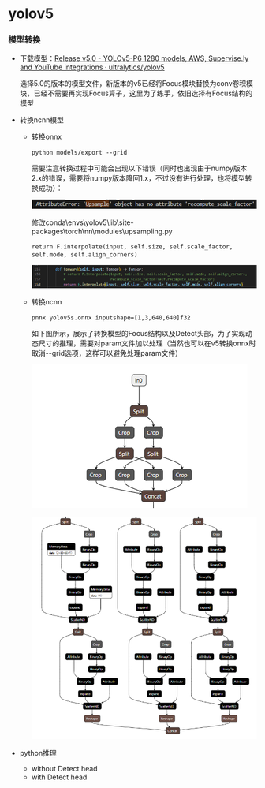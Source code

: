 # yolov5

### 模型转换

- 下载模型：[Release v5.0 - YOLOv5-P6 1280 models, AWS, Supervise.ly and YouTube integrations · ultralytics/yolov5](https://github.com/ultralytics/yolov5/releases/tag/v5.0)

  选择5.0的版本的模型文件，新版本的v5已经将Focus模块替换为conv卷积模块，已经不需要再实现Focus算子，这里为了练手，依旧选择有Focus结构的模型

- 转换ncnn模型

  - 转换onnx

    ```
    python models/export --grid
    ```

    需要注意转换过程中可能会出现以下错误（同时也出现由于numpy版本2.x的错误，需要将numpy版本降回1.x，不过没有进行处理，也将模型转换成功）：

    ![image-20241027221351343](assets/image-20241027221351343.png)

    修改conda\envs\yolov5\lib\site-packages\torch\nn\modules\upsampling.py

    ```
    return F.interpolate(input, self.size, self.scale_factor, self.mode, self.align_corners)
    ```

    ![image-20241027221437761](assets/image-20241027221437761.png)

  - 转换ncnn

    ```
    pnnx yolov5s.onnx inputshape=[1,3,640,640]f32
    ```

    如下图所示，展示了转换模型的Focus结构以及Detect头部，为了实现动态尺寸的推理，需要对param文件加以处理（当然也可以在v5转换onnx时取消--grid选项，这样可以避免处理param文件）

    ![image-20241027221826593](assets/image-20241027221826593.png)

    ![image-20241027221843460](assets/image-20241027221843460.png)

- python推理

  - without Detect head
  - with Detect head